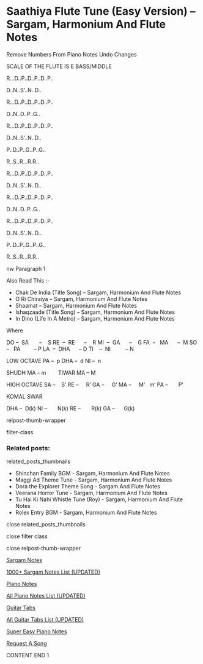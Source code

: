 
# Saathiya Flute Tune (Easy Version) – Sargam, Harmonium And Flute Notes

Remove Numbers From Piano Notes
Undo Changes

SCALE OF THE FLUTE IS E BASS/MIDDLE

R…D..P..D..P..D..P..

D..N..S’..N..D..

R…D..P..D..P..D..P..

D..N..D..P..G..

R…D..P..D..P..D..P..

D..N..S’..N..D..

P..D..P..G..P..G..

R..S..R…R.R..



R…D..P..D..P..D..P..

D..N..S’..N..D..

R…D..P..D..P..D..P..

D..N..D..P..G..

R…D..P..D..P..D..P..

D..N..S’..N..D..

P..D..P..G..P..G..

R..S..R…R.R..

nw Paragraph 1



Also Read This :-

* Chak De India (Title Song) – Sargam, Harmonium And Flute Notes
* O Ri Chiraiya – Sargam, Harmonium And Flute Notes
* Shaamat – Sargam, Harmonium And Flute Notes
* Ishaqzaade (Title Song) – Sargam, Harmonium And Flute Notes
* In Dino (Life In A Metro) – Sargam, Harmonium And Flute Notes

Where

DO –  SA       –    S
RE  –  RE      –    R
MI  –  GA      –    G
FA  –   MA      –  M
SO  –   PA         – P
LA  –  DHA      – D
TI    –  NI          – N

LOW OCTAVE
PA –  p
DHA –  d
NI –  n

SHUDH MA – m        TIWAR MA – M

HIGH OCTAVE
SA –    S’
RE –     R’
GA –     G’
MA –     M’   m’
PA –       P’

KOMAL SWAR

DHA –  D(k)
NI –       N(k)
RE –       R(k)
GA –      G(k)

relpost-thumb-wrapper

filter-class

### Related posts:

related_posts_thumbnails

* Shinchan Family BGM - Sargam, Harmonium And Flute Notes
* Maggi Ad Theme Tune - Sargam, Harmonium And Flute Notes
* Dora the Explorer Theme Song - Sargam And Flute Notes
* Veerana Horror Tune - Sargam, Harmonium And Flute Notes
* Tu Hai Ki Nahi Whistle Tune (Roy) - Sargam, Harmonium And Flute Notes
* Rolex Entry BGM - Sargam, Harmonium And Flute Notes

close related_posts_thumbnails

close filter class

close relpost-thumb-wrapper

[Sargam Notes](https://www.notationsworld.com/sargam-notes.html)

[1000+ Sargam Notes List (UPDATED)](https://www.notationsworld.com/all-songs-list-sargam-notes.html)

[Piano Notes](https://www.notationsworld.com/piano-notes.html)

[All Piano Notes List (UPDATED)](https://www.notationsworld.com/all-songs-list-piano-notes.html)

[Guitar Tabs](https://www.notationsworld.com/guitar-tabs.html)

[All Guitar Tabs List (UPDATED)](https://www.notationsworld.com/all-songs-list-guitar-tabs.html)

[Super Easy Piano Notes](https://studywall.in/)

[Request A Song](https://www.notationsworld.com/request-a-song.html)

CONTENT END 1

